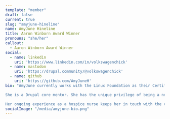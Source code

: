 ```yaml
---
template: "member"
draft: false
current: true
slug: "amyjune-hineline"
name: AmyJune Hineline
title: Aaron Winborn Award Winner
pronouns: "she/her"
callout:
  - Aaron Winborn Award Winner
social:
  - name: linkedin
    uri: 'https://www.linkedin.com/in/volkswagenchick'
  - name: mastodon
    uri: 'https://drupal.community/@volkswagenchick'
  - name: github
    uri: 'https://github.com/AmyJuneH'
bio: "AmyJune currently works with the Linux Foundation as their Certification Community Architect. She is responsible for supporting the Certification team's efforts in building and maintaining exams and related documentation for exam products in the Linux Foundation's certification portfolio.

She is a Drupal core mentor. She has the unique privilege of being a non-code developer and has the ability to bridge the gap between the technical writers, the coders, the developers, and the designers and connect them with first-time contributors with skill sets that match their specific contribution needs. AmyJune helps communities discover how they can contribute and belong in more ways than code.

Her ongoing experience as a hospice nurse keeps her in touch with the challenges faced by many end-users. Outside of her mission in the technology community space, she has a deep love for mycology, geocaching, and air-cooled Volkswagens."
socialImage: "/media/amyjune-bio.png"
---
```

